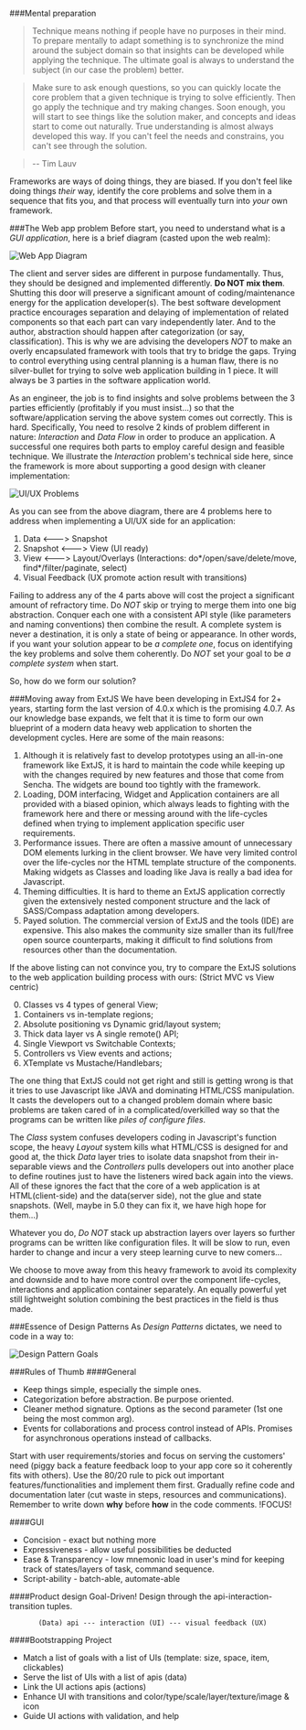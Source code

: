###Mental preparation
> Technique means nothing if people have no purposes in their mind. To prepare mentally to adapt something is to synchronize the mind around the subject domain so that insights can be developed while applying the technique. The ultimate goal is always to understand the subject (in our case the problem) better.

> Make sure to ask enough questions, so you can quickly locate the core problem that a given technique is trying to solve efficiently. Then go apply the technique and try making changes. Soon enough, you will start to see things like the solution maker, and concepts and ideas start to come out naturally. True understanding is almost always developed this way. If you can't feel the needs and constrains, you can't see through the solution.

> -- Tim Lauv

Frameworks are ways of doing things, they are biased. If you don't feel like doing things *their* way, identify the core problems and solve them in a sequence that fits you, and that process will eventually turn into *your* own framework.

###The Web app problem
Before start, you need to understand what is a *GUI application*, here is a brief diagram (casted upon the web realm):

<img src="../implementation/static/resource/default/diagram/Diagram-1.png" alt="Web App Diagram" class="center-block"></img>

The client and server sides are different in purpose fundamentally. Thus, they should be designed and implemented differently. **Do NOT mix them**. Shutting this door will preserve a significant amount of coding/maintenance energy for the application developer(s). The best software development practice encourages separation and delaying of implementation of related components so that each part can vary independently later. And to the author, abstraction should happen after categorization (or say, classification). This is why we are advising the developers *NOT* to make an overly encapsulated framework with tools that try to bridge the gaps. Trying to control everything using central planning is a human flaw, there is no silver-bullet for trying to solve web application building in 1 piece. It will always be 3 parties in the software application world.

As an engineer, the job is to find insights and solve problems between the 3 parties efficiently (profitably if you must insist...) so that the software/application serving the above system comes out correctly. This is hard. Specifically, You need to resolve 2 kinds of problem different in nature: *Interaction* and *Data Flow* in order to produce an application.
A successful one requires both parts to employ careful design and feasible technique. We illustrate the *Interaction* problem's technical side here, since the framework is more about supporting a good design with cleaner implementation:

<img src="../implementation/static/resource/default/diagram/Diagram-2.png" alt="UI/UX Problems" class="center-block"></img>

As you can see from the above diagram, there are 4 problems here to address when implementing a UI/UX side for an application:

1. Data <---> Snapshot
2. Snapshot <---> View (UI ready)
3. View <---> Layout/Overlays (Interactions: do\*/open/save/delete/move, find\*/filter/paginate, select)
4. Visual Feedback (UX promote action result with transitions)

Failing to address any of the 4 parts above will cost the project a significant amount of refractory time. Do *NOT* skip or trying to merge them into one big abstraction. Conquer each one with a consistent API style (like parameters and naming conventions) then combine the result. A complete system is never a destination, it is only a state of being or appearance. In other words, if you want your solution appear to be *a complete one*, focus on identifying the key problems and solve them coherently. Do *NOT* set your goal to be *a complete system* when start.

So, how do we form our solution?

###Moving away from ExtJS
We have been developing in ExtJS4 for 2+ years, starting form the last version of 4.0.x which is the promising 4.0.7. As our knowledge base expands, we felt that it is time to form our own blueprint of a modern data heavy web application to shorten the development cycles. Here are some of the main reasons:

1. Although it is relatively fast to develop prototypes using an all-in-one framework like ExtJS, it is hard to maintain the code while keeping up with the changes required by new features and those that come from Sencha. The widgets are bound too tightly with the framework.
2. Loading, DOM interfacing, Widget and Application containers are all provided with a biased opinion, which always leads to fighting with the framework here and there or messing around with the life-cycles defined when trying to implement application specific user requirements. 
3. Performance issues. There are often a massive amount of unnecessary DOM elements lurking in the client browser. We have very limited control over the life-cycles nor the HTML template structure of the components. Making widgets as Classes and loading like Java is really a bad idea for Javascript.
4. Theming difficulties. It is hard to theme an ExtJS application correctly given the extensively nested component structure and the lack of SASS/Compass adaptation among developers.
5. Payed solution. The commercial version of ExtJS and the tools (IDE) are expensive. This also makes the community size smaller than its full/free open source counterparts, making it difficult to find solutions from resources other than the documentation.

If the above listing can not convince you, try to compare the ExtJS solutions to the web application building process with ours: (Strict MVC vs View centric)

0. Classes vs 4 types of general View;
1. Containers vs in-template regions;
2. Absolute positioning vs Dynamic grid/layout system;
3. Thick data layer vs A single remote() API;
4. Single Viewport vs Switchable Contexts;
5. Controllers vs View events and actions;
6. XTemplate vs Mustache/Handlebars;

The one thing that ExtJS could not get right and still is getting wrong is that it tries to use Javascript like JAVA and dominating HTML/CSS manipulation. It casts the developers out to a changed problem domain where basic problems are taken cared of in a complicated/overkilled way so that the programs can be written like *piles of configure files*. 

The *Class* system confuses developers coding in Javascript's function scope, the heavy *Layout* system kills what HTML/CSS is designed for and good at, the thick *Data* layer tries to isolate data snapshot from their in-separable views and the *Controllers* pulls developers out into another place to define routines just to have the listeners wired back again into the views. All of these ignores the fact that the core of a web application is at HTML(client-side) and the data(server side), not the glue and state snapshots. (Well, maybe in 5.0 they can fix it, we have high hope for them...)

Whatever you do, *Do NOT* stack up abstraction layers over layers so further programs can be written like configuration files. It will be slow to run, even harder to change and incur a very steep learning curve to new comers...

We choose to move away from this heavy framework to avoid its complexity and downside and to have more control over the component life-cycles, interactions and application container separately. An equally powerful yet still lightweight solution combining the best practices in the field is thus made. 

###Essence of Design Patterns
As *Design Patterns* dictates, we need to code in a way to:

<img src="../implementation/static/resource/default/diagram/Diagram-4.png" alt="Design Pattern Goals" class="center-block"></img>

###Rules of Thumb
####General
* Keep things simple, especially the simple ones.
* Categorization before abstraction. Be purpose oriented.
* Cleaner method signature. Options as the second parameter (1st one being the most common arg).
* Events for collaborations and process control instead of APIs. Promises for asynchronous operations instead of callbacks.

Start with user requirements/stories and focus on serving the customers' need (piggy back a feature feedback loop to your app core so it coherently fits with others). Use the 80/20 rule to pick out important features/functionalities and implement them first. Gradually refine code and documentation later (cut waste in steps, resources and communications). Remember to write down **why** before **how** in the code comments. !FOCUS!

####GUI
* Concision - exact but nothing more
* Expressiveness - allow useful possibilities be deducted
* Ease & Transparency - low mnemonic load in user's mind for keeping track of states/layers of task, command sequence.
* Script-ability - batch-able, automate-able

####Product design
Goal-Driven! Design through the api-interaction-transition tuples.

           (Data) api --- interaction (UI) --- visual feedback (UX)

####Bootstrapping Project
* Match a list of goals with a list of UIs (template: size, space, item, clickables)
* Serve the list of UIs with a list of apis (data)
* Link the UI actions apis (actions)
* Enhance UI with transitions and color/type/scale/layer/texture/image & icon
* Guide UI actions with validation, and help
